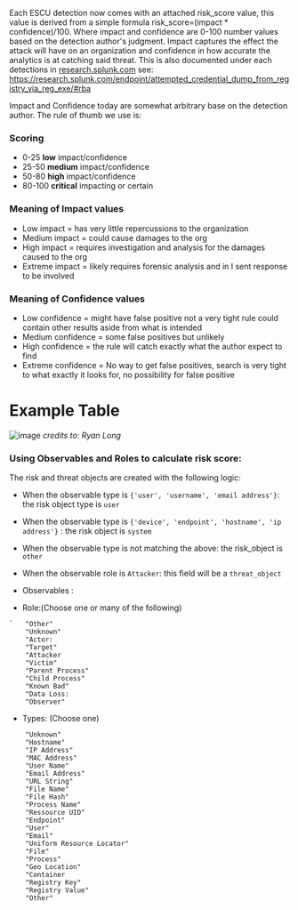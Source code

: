 Each ESCU detection now comes with an attached risk_score value, this value is derived from a simple formula risk_score=(impact * confidence)/100. Where impact and confidence are 0-100 number values based on the detection author's judgment. Impact captures the effect the attack will have on an organization and confidence in how accurate the analytics is at catching said threat. This is also documented under each detections in [research.splunk.com](http://research.splunk.com/) see: https://research.splunk.com/endpoint/attempted_credential_dump_from_registry_via_reg_exe/#rba

Impact and Confidence today are somewhat arbitrary base on the detection author. The rule of thumb we use is:

### Scoring 
* 0-25 **low** impact/confidence
* 25-50 **medium** impact/confidence
* 50-80 **high** impact/confidence 
* 80-100 **critical** impacting or certain

### Meaning of Impact values

* Low impact = has very little repercussions to the organization
* Medium impact = could cause damages to the org
* High impact = requires investigation and analysis for the damages caused to the org
* Extreme impact = likely requires forensic analysis and in I sent response to be involved

### Meaning of Confidence values

* Low confidence = might have false positive not a very tight rule could contain other results aside from what is intended
* Medium confidence =  some false positives but unlikely
* High confidence = the rule will catch exactly what the author expect to find
* Extreme confidence = No way to get false positives, search is very tight to what exactly it looks for, no possibility for false positive

# Example Table
![image](https://user-images.githubusercontent.com/1476868/187281619-950d2f16-68d4-4488-9a8e-012af10f2d3d.png)
_credits to: Ryan Long_
 
### Using Observables and Roles to calculate risk score:
The risk and threat objects are created with the following logic:
- When the observable type is `{'user', 'username', 'email address'}`: the risk object type is `user`
- When the observable type is `{'device', 'endpoint', 'hostname', 'ip address'}` : the risk object is `system`
- When the observable type is not matching the above: the risk_object is `other`
- When the observable role is `Attacker`: this field will be a `threat_object`


- Observables :

- Role:(Choose one or many of the following)
```
`   "Other"
    "Unknown"
    "Actor:
    "Target"
    "Attacker
    "Victim"
    "Parent Process"
    "Child Process"
    "Known Bad"
    "Data Loss:
    "Observer"
```
- Types: (Choose one)
```
    "Unknown"
    "Hostname"
    "IP Address"
    "MAC Address"
    "User Name"
    "Email Address"
    "URL String"
    "File Name"
    "File Hash"
    "Process Name"
    "Ressource UID"
    "Endpoint"
    "User"
    "Email"
    "Uniform Resource Locator"
    "File"
    "Process"
    "Geo Location"
    "Container
    "Registry Key"
    "Registry Value"
    "Other"
```

